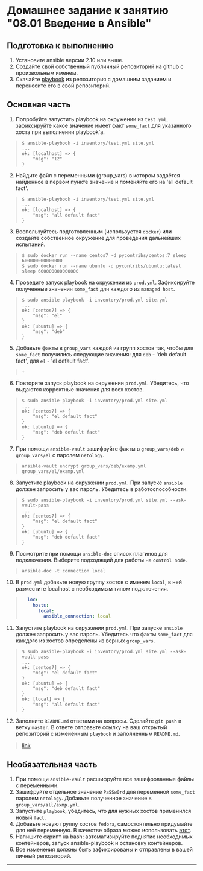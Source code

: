 # Домашнее задание к занятию "08.01 Введение в Ansible"

## Подготовка к выполнению
1. Установите ansible версии 2.10 или выше.
2. Создайте свой собственный публичный репозиторий на github с произвольным именем.
3. Скачайте [playbook](./playbook/) из репозитория с домашним заданием и перенесите его в свой репозиторий.

## Основная часть
1. Попробуйте запустить playbook на окружении из `test.yml`, зафиксируйте какое значение имеет факт `some_fact` для указанного хоста при выполнении playbook'a.
> ```commandline
> $ ansible-playbook -i inventory/test.yml site.yml
> ...
> ok: [localhost] => {
>     "msg": "12"
> }
> ```
2. Найдите файл с переменными (group_vars) в котором задаётся найденное в первом пункте значение и поменяйте его на 'all default fact'.
> ```commandline
> $ ansible-playbook -i inventory/test.yml site.yml
> ...
> ok: [localhost] => {
>     "msg": "all default fact"
> }
> ```
3. Воспользуйтесь подготовленным (используется `docker`) или создайте собственное окружение для проведения дальнейших испытаний.
> ```commandline
> $ sudo docker run --name centos7 -d pycontribs/centos:7 sleep 600000000000000
> $ sudo docker run --name ubuntu -d pycontribs/ubuntu:latest sleep 600000000000000
> ```
4. Проведите запуск playbook на окружении из `prod.yml`. Зафиксируйте полученные значения `some_fact` для каждого из `managed host`.
> ```commandline
> $ sudo ansible-playbook -i inventory/prod.yml site.yml
> ...
> ok: [centos7] => {
>     "msg": "el"
> }
> ok: [ubuntu] => {
>     "msg": "deb"
> }
> ```
5. Добавьте факты в `group_vars` каждой из групп хостов так, чтобы для `some_fact` получились следующие значения: для `deb` - 'deb default fact', для `el` - 'el default fact'.
> `+`
6. Повторите запуск playbook на окружении `prod.yml`. Убедитесь, что выдаются корректные значения для всех хостов.
> ```commandline
> $ sudo ansible-playbook -i inventory/prod.yml site.yml
> ...
> ok: [centos7] => {
>     "msg": "el default fact"
> }
> ok: [ubuntu] => {
>     "msg": "deb default fact"
> }
> ```
7. При помощи `ansible-vault` зашифруйте факты в `group_vars/deb` и `group_vars/el` с паролем `netology`.
> `ansible-vault encrypt group_vars/deb/examp.yml group_vars/el/examp.yml`
8. Запустите playbook на окружении `prod.yml`. При запуске `ansible` должен запросить у вас пароль. Убедитесь в работоспособности.
> ```commandline
> $ sudo ansible-playbook -i inventory/prod.yml site.yml --ask-vault-pass
> ...
> ok: [centos7] => {
>     "msg": "el default fact"
> }
> ok: [ubuntu] => {
>     "msg": "deb default fact"
> }
> ```
9. Посмотрите при помощи `ansible-doc` список плагинов для подключения. Выберите подходящий для работы на `control node`.
> `ansible-doc -t connection local`
10. В `prod.yml` добавьте новую группу хостов с именем  `local`, в ней разместите localhost с необходимым типом подключения.
> ```yaml
>   loc:
>     hosts:
>       local:
>         ansible_connection: local
> ```
11. Запустите playbook на окружении `prod.yml`. При запуске `ansible` должен запросить у вас пароль. Убедитесь что факты `some_fact` для каждого из хостов определены из верных `group_vars`.
> ```commandline
> $ sudo ansible-playbook -i inventory/prod.yml site.yml --ask-vault-pass
> ...
> ok: [centos7] => {
>     "msg": "el default fact"
> }
> ok: [ubuntu] => {
>     "msg": "deb default fact"
> }
> ok: [local] => {
>     "msg": "all default fact"
> }
> ```
12. Заполните `README.md` ответами на вопросы. Сделайте `git push` в ветку `master`. В ответе отправьте ссылку на ваш открытый репозиторий с изменённым `playbook` и заполненным `README.md`.
> [link](https://github.com/Pashke/ansible_0801)

## Необязательная часть

1. При помощи `ansible-vault` расшифруйте все зашифрованные файлы с переменными.
2. Зашифруйте отдельное значение `PaSSw0rd` для переменной `some_fact` паролем `netology`. Добавьте полученное значение в `group_vars/all/exmp.yml`.
3. Запустите `playbook`, убедитесь, что для нужных хостов применился новый `fact`.
4. Добавьте новую группу хостов `fedora`, самостоятельно придумайте для неё переменную. В качестве образа можно использовать [этот](https://hub.docker.com/r/pycontribs/fedora).
5. Напишите скрипт на bash: автоматизируйте поднятие необходимых контейнеров, запуск ansible-playbook и остановку контейнеров.
6. Все изменения должны быть зафиксированы и отправлены в вашей личный репозиторий.

---